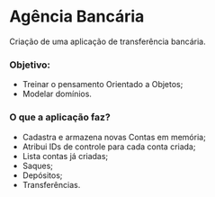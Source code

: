 # Agência Bancária
Criação de uma aplicação de transferência bancária.

### Objetivo:
- Treinar o pensamento Orientado a Objetos;
- Modelar domínios.

### O que a aplicação faz?
- Cadastra e armazena novas Contas em memória;
- Atribui IDs de controle para cada conta criada;
- Lista contas já criadas;
- Saques;
- Depósitos;
- Transferências.
